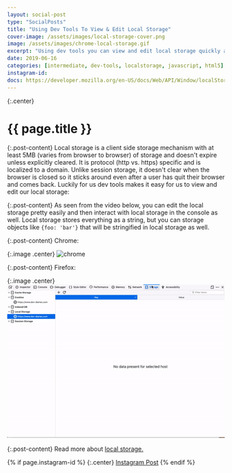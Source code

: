 ```yaml
---
layout: social-post
type: "SocialPosts"
title: "Using Dev Tools To View & Edit Local Storage"
cover-image: /assets/images/local-storage-cover.png
image: /assets/images/chrome-local-storage.gif
excerpt: "Using dev tools you can view and edit local storage quickly and easily."
date: 2019-06-16
categories: [intermediate, dev-tools, localstorage, javascript, html5]
instagram-id: 
docs: https://developer.mozilla.org/en-US/docs/Web/API/Window/localStorage
---
```

{:.center}
# {{ page.title }}

{:.post-content}
Local storage is a client side storage mechanism with at least 5MB (varies from browser to browser)
of storage and doesn't expire unless explicitly cleared. It is protocol (http vs. https)
specific and is localized to a domain. Unlike session storage, it doesn't clear
when the browser is closed so it sticks around even after a user has quit their browser
and comes back. Luckily for us dev tools makes it easy for us to view and edit 
our local storage:

{:.post-content}
As seen from the video below, you can edit the local storage pretty easily and then
interact with local storage in the console as well. Local storage stores
everything as a string, but you can storage objects like `{foo: 'bar'}` that 
will be stringified in local storage as well.

{:.post-content}
Chrome: 

{:.image .center}
![chrome]({{page.image}})

{:.post-content}
Firefox: 

{:.image .center}
![firefo](/assets/images/firefox-local-storage.gif)

{:.post-content}
Read more about <a href="{{page.docs}}" target="_blank">local storage.</a>

{% if page.instagram-id %}
{:.center}
<a class="insta-link" href="https://www.instagram.com/p/{{page.instagram-id}}" target="_blank">Instagram Post</a>
{% endif %}
